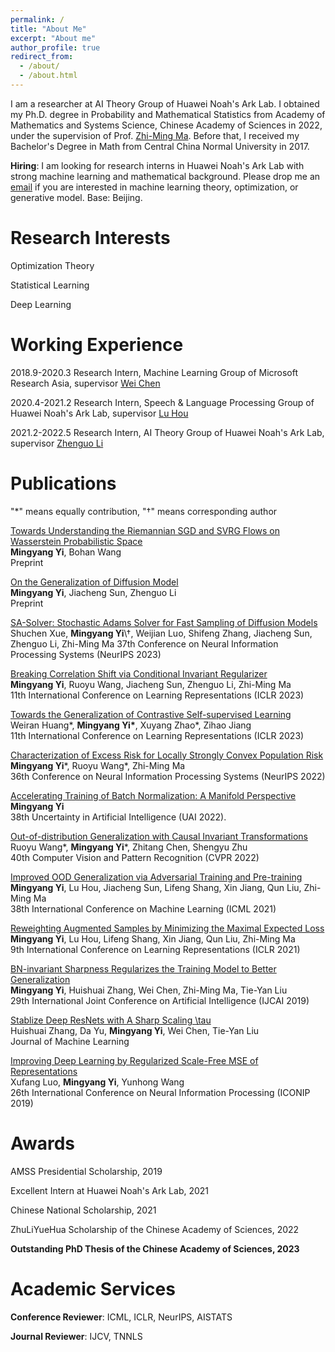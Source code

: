 ```yaml
---
permalink: /
title: "About Me"
excerpt: "About me"
author_profile: true
redirect_from: 
  - /about/
  - /about.html
---
```


I am a researcher at AI Theory Group of Huawei Noah's Ark Lab. I obtained my Ph.D. degree in Probability and Mathematical Statistics from Academy of Mathematics and Systems Science, Chinese Academy of Sciences in 2022, under the supervision of Prof. [Zhi-Ming Ma](http://homepage.amss.ac.cn/research/homePage/8eb59241e2e74d828fb84eec0efadba5/myHomePage.html). Before that, I received my Bachelor's Degree in Math from Central China Normal University in 2017.

__Hiring__: I am looking for research interns in Huawei Noah's Ark Lab with strong machine learning and mathematical background. Please drop me an [email](yimingyang2@huawei.com) if you are interested in machine learning theory, optimization, or generative model. Base: Beijing.

Research Interests 
======
Optimization Theory

Statistical Learning

Deep Learning

Working Experience
======

2018.9-2020.3 Research Intern, Machine Learning Group of Microsoft Research Asia, supervisor [Wei Chen](https://weichen-cas.github.io/)

2020.4-2021.2 Research Intern, Speech & Language Processing Group of Huawei Noah's Ark Lab, supervisor [Lu Hou](https://houlu369.github.io/)

2021.2-2022.5 Research Intern, AI Theory Group of Huawei Noah's Ark Lab, supervisor [Zhenguo Li](https://www.ee.columbia.edu/~zgli/)

Publications
======
"*" means equally contribution, "†" means corresponding author

[Towards Understanding the Riemannian SGD and SVRG Flows on Wasserstein Probabilistic Space](https://arxiv.org/abs/2401.13530)  
__Mingyang Yi__, Bohan Wang  
Preprint

[On the Generalization of Diffusion Model](https://arxiv.org/abs/2305.14712)  
__Mingyang Yi__, Jiacheng Sun, Zhenguo Li  
Preprint  

[SA-Solver: Stochastic Adams Solver for Fast Sampling of Diffusion Models](https://arxiv.org/pdf/2309.05019.pdf)  
Shuchen Xue, __Mingyang Yi__\†, Weijian Luo, Shifeng Zhang, Jiacheng Sun, Zhenguo Li, Zhi-Ming Ma 
37th Conference on Neural Information Processing Systems (NeurIPS 2023)

[Breaking Correlation Shift via Conditional Invariant Regularizer](https://arxiv.org/abs/2207.06687)  
__Mingyang Yi__, Ruoyu Wang, Jiacheng Sun, Zhenguo Li, Zhi-Ming Ma  
11th International Conference on Learning Representations (ICLR 2023)

[Towards the Generalization of Contrastive Self-supervised Learning](https://arxiv.org/abs/2111.00743)  
Weiran Huang\*, __Mingyang Yi\*__, Xuyang Zhao\*, Zihao Jiang  
11th International Conference on Learning Representations (ICLR 2023)

[Characterization of Excess Risk for Locally Strongly Convex Population Risk](https://arxiv.org/abs/2012.02456)  
__Mingyang Yi__\*, Ruoyu Wang\*, Zhi-Ming Ma  
36th Conference on Neural Information Processing Systems (NeurIPS 2022)

[Accelerating Training of Batch Normalization: A Manifold Perspective](https://arxiv.org/abs/2101.02916)  
__Mingyang Yi__  
38th Uncertainty in Artificial Intelligence (UAI 2022).

[Out-of-distribution Generalization with Causal Invariant Transformations](https://arxiv.org/abs/2203.11528)  
Ruoyu Wang\*, __Mingyang Yi__\*, Zhitang Chen, Shengyu Zhu  
40th Computer Vision and Pattern Recognition (CVPR 2022)

[Improved OOD Generalization via Adversarial Training and Pre-training](https://arxiv.org/abs/2105.11144)  
__Mingyang Yi__, Lu Hou, Jiacheng Sun, Lifeng Shang, Xin Jiang, Qun Liu, Zhi-Ming Ma  
38th International Conference on Machine Learning (ICML 2021)

[Reweighting Augmented Samples by Minimizing the Maximal Expected Loss](https://arxiv.org/abs/2103.08933)  
__Mingyang Yi__, Lu Hou, Lifeng Shang, Xin Jiang, Qun Liu, Zhi-Ming Ma  
9th International Conference on Learning Representations (ICLR 2021)

[BN-invariant Sharpness Regularizes the Training Model to Better Generalization](https://arxiv.org/pdf/2101.02944)  
__Mingyang Yi__, Huishuai Zhang, Wei Chen, Zhi-Ming Ma, Tie-Yan Liu  
29th International Joint Conference on Artificial Intelligence (IJCAI 2019)

[Stablize Deep ResNets with A Sharp Scaling \tau](https://arxiv.org/abs/1903.07120)  
Huishuai Zhang, Da Yu, __Mingyang Yi__, Wei Chen, Tie-Yan Liu  
Journal of Machine Learning

[Improving Deep Learning by Regularized Scale-Free MSE of Representations](https://link.springer.com/chapter/10.1007/978-3-030-36708-4_21)  
Xufang Luo, __Mingyang Yi__, Yunhong Wang  
26th International Conference on Neural Information Processing (ICONIP 2019)

Awards
====

AMSS Presidential Scholarship, 2019

Excellent Intern at Huawei Noah's Ark Lab, 2021

Chinese National Scholarship, 2021

ZhuLiYueHua Scholarship of the Chinese Academy of Sciences, 2022

__Outstanding PhD Thesis of the Chinese Academy of Sciences, 2023__

Academic Services
======

__Conference Reviewer__: ICML, ICLR, NeurIPS, AISTATS

__Journal Reviewer__: IJCV, TNNLS








